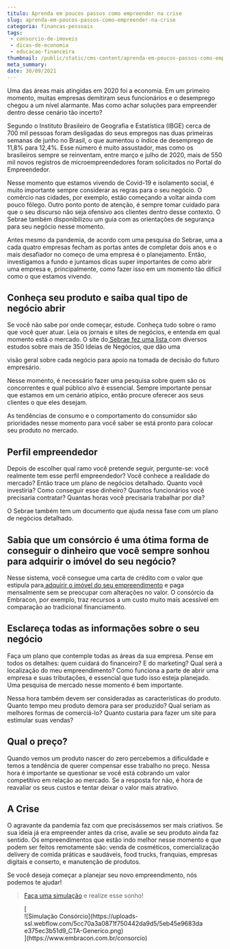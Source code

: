 ```yaml
---
titulo: Aprenda em poucos passos como empreender na crise
slug: aprenda-em-poucos-passos-como-empreender-na-crise
categoria: financas-pessoais
tags:
 - consorcio-de-imoveis
 - dicas-de-economia
 - educacao-financeira
thumbnail: /public/static/cms-content/aprenda-em-poucos-passos-como-empreender-na-crise.jpg
meta_summary: 
date: 30/09/2021
---
```

Uma das áreas mais atingidas em 2020 foi a economia. Em um primeiro momento, muitas empresas demitiram seus funcionários e o desemprego chegou a um nível alarmante. Mas como achar soluções para empreender dentro desse cenário tão incerto?

Segundo o Instituto Brasileiro de Geografia e Estatística (IBGE) cerca de 700 mil pessoas foram desligadas do seus empregos nas duas primeiras semanas de junho no Brasil, o que aumentou o índice de desemprego de 11,8% para 12,4%. Esse número é muito assustador, mas como os brasileiros sempre se reinventam, entre março e julho de 2020, mais de 550 mil novos registros de microempreendedores foram solicitados no Portal do Empreendedor.

Nesse momento que estamos vivendo de Covid-19 e isolamento social, é muito importante sempre considerar as regras para o seu negócio. O comércio nas cidades, por exemplo, estão começando a voltar ainda com pouco fôlego. Outro ponto ponto de atenção, é sempre tomar cuidado para que o seu discurso não seja ofensivo aos clientes dentro desse contexto. O Sebrae também disponibilizou um guia com as orientações de segurança para seu negócio nesse momento.

Antes mesmo da pandemia, de acordo com uma pesquisa do Sebrae, uma a cada quatro empresas fecham as portas antes de completar dois anos e o mais desafiador no começo de uma empresa é o planejamento. Então, investigamos a fundo e juntamos dicas super importantes de como abrir uma empresa e, principalmente, como fazer isso em um momento tão difícil como o que estamos vivendo.

Conheça seu produto e saiba qual tipo de negócio abrir
------------------------------------------------------

Se você não sabe por onde começar, estude. Conheça tudo sobre o ramo que você quer atuar. Leia os jornais e sites de negócios, e entenda em qual momento está o mercado. O site do[ Sebrae fez uma lista ](https://www.sebrae.com.br/sites/PortalSebrae/ideias)com diversos estudos sobre mais de 350 Ideias de Negócios, que dão uma

visão geral sobre cada negócio para apoio na tomada de decisão do futuro empresário.

Nesse momento, é necessário fazer uma pesquisa sobre quem são os concorrentes e qual público alvo é essencial. Sempre importante pensar que estamos em um cenário atípico, então procure oferecer aos seus clientes o que eles desejam.

As tendências de consumo e o comportamento do consumidor são prioridades nesse momento para você saber se está pronto para colocar seu produto no mercado.

Perfil empreendedor
-------------------

Depois de escolher qual ramo você pretende seguir, pergunte-se: você realmente tem esse perfil empreendedor? Você conhece a realidade do mercado? Então trace um plano de negócios detalhado. Quanto você investiria? Como conseguir esse dinheiro? Quantos funcionários você precisaria contratar? Quantas horas você precisaria trabalhar por dia?

O Sebrae também tem um documento que ajuda nessa fase com um plano de negócios detalhado.

**Sabia que um consórcio é uma ótima forma de conseguir o dinheiro que você sempre sonhou para adquirir o imóvel do seu negócio?**
----------------------------------------------------------------------------------------------------------------------------------

Nesse sistema, você consegue uma carta de crédito com o valor que estipula para[ adquirir o imóvel do seu empreendimento](https://www.embracon.com.br/consorcio-de-imoveis) e paga mensalmente sem se preocupar com alterações no valor. O consórcio da Embracon, por exemplo, traz recursos a um custo muito mais acessível em comparação ao tradicional financiamento.

Esclareça todas as informações sobre o seu negócio
--------------------------------------------------

Faça um plano que contemple todas as áreas da sua empresa. Pense em todos os detalhes: quem cuidará do financeiro? E do marketing? Qual será a localização do meu empreendimento? Como funciona a parte de abrir uma empresa e suas tributações, é essencial que tudo isso esteja planejado. Uma pesquisa de mercado nesse momento é bem importante.

Nessa hora também devem ser consideradas as características do produto. Quanto tempo meu produto demora para ser produzido? Qual seriam as melhores formas de comerciá-lo? Quanto custaria para fazer um site para estimular suas vendas?

Qual o preço?
-------------

Quando vemos um produto nascer do zero percebemos a dificuldade e temos a tendência de querer compensar esse trabalho no preço. Nessa hora é importante se questionar se você está cobrando um valor competitivo em relação ao mercado. Se a resposta for não, é hora de reavaliar os seus custos e tentar deixar o valor mais atrativo.

A Crise
-------

O agravante da pandemia faz com que precisássemos ser mais criativos. Se sua ideia já era empreender antes da crise, avalie se seu produto ainda faz sentido. Os empreendimentos que estão indo melhor nesse momento e que podem ser feitos remotamente são: venda de cosméticos, comercialização delivery de comida práticas e saudáveis, food trucks, franquias, empresas digitais e conserto, e manutenção de produtos.

Se você deseja começar a planejar seu novo empreendimento, nós podemos te ajudar!

> [Faça uma simulação](https://www.embracon.com.br/consorcio) e realize esse sonho!

<figure class="w-richtext-figure-type-image w-richtext-align-center">[<div>![Simulação Consórcio](https://uploads-ssl.webflow.com/5cc70a3a0871f750442da9d5/5eb45e9683dae375ec3b51d9_CTA-Generico.png)</div>](https://www.embracon.com.br/consorcio)</figure>
